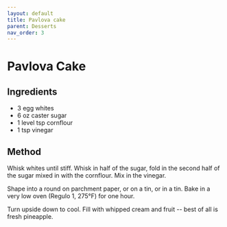```yaml
---
layout: default
title: Pavlova cake
parent: Desserts
nav_order: 3
---
```


# Pavlova Cake

## Ingredients

* 3 egg whites
* 6 oz caster sugar
* 1 level tsp cornflour
* 1 tsp vinegar

## Method

Whisk whites until stiff. Whisk in half of the
sugar, fold in the second half of the sugar mixed
in with the cornflour. Mix in the vinegar.

Shape into a round on parchment paper, or on a tin,
or in a tin. Bake in a very low oven (Regulo 1, 275°F) 
for one hour.

Turn upside down to cool. Fill with whipped cream
and fruit -- best of all is fresh pineapple.